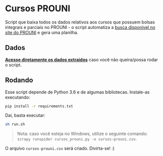 # Cursos PROUNI

Script que baixa todos os dados relativos aos cursos que possuem bolsas
integrais e parciais no PROUNI - o script automatiza a [busca disponível no
site do PROUNI](http://prounialuno.mec.gov.br/consulta/publica/) e gera uma
planilha.


## Dados

**[Acesse diretamente os dados
extraídos](https://drive.google.com/open?id=1ojj0Gmfa7Nf4JPMfWEk37fKQdQeqFSI0)**
caso você não queira/possa rodar o script.


## Rodando

Esse script depende de Python 3.6 e de algumas bibliotecas. Instale-as
executando:

```bash
pip install -r requirements.txt
```

Daí, basta executar:

```bash
sh run.sh
```

> Nota: caso você esteja no Windows, utilize o seguinte comando:
> `scrapy runspider cursos_prouni.py -o cursos-prouni.csv`.

O arquivo `cursos-prouni.csv` será criado. Divirta-se! :)
